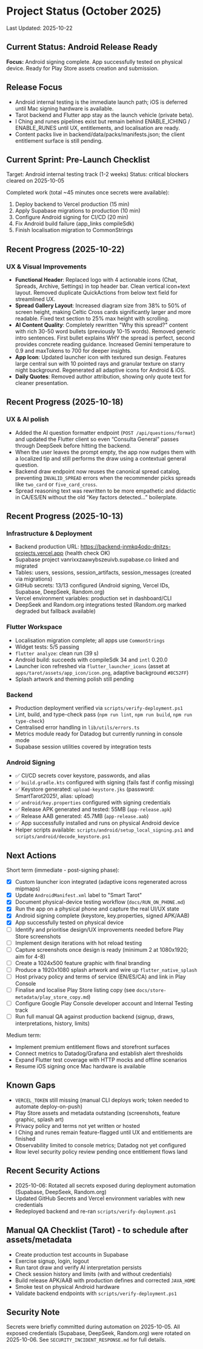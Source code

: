 # Project Status (October 2025)

Last Updated: 2025-10-22

## Current Status: Android Release Ready
**Focus:** Android signing complete. App successfully tested on physical device. Ready for Play Store assets creation and submission.

## Release Focus
- Android internal testing is the immediate launch path; iOS is deferred until Mac signing hardware is available.
- Tarot backend and Flutter app stay as the launch vehicle (private beta).
- I Ching and runes pipelines exist but remain behind ENABLE_ICHING / ENABLE_RUNES until UX, entitlements, and localisation are ready.
- Content packs live in backend/data/packs/manifests.json; the client entitlement surface is still pending.

## Current Sprint: Pre-Launch Checklist
Target: Android internal testing track (1-2 weeks)
Status: critical blockers cleared on 2025-10-05

Completed work (total ~45 minutes once secrets were available):
1. Deploy backend to Vercel production (15 min)
2. Apply Supabase migrations to production (10 min)
3. Configure Android signing for CI/CD (20 min)
4. Fix Android build failure (app_links compileSdk)
5. Finish localisation migration to CommonStrings

## Recent Progress (2025-10-22)

### UX & Visual Improvements
- **Functional Header**: Replaced logo with 4 actionable icons (Chat, Spreads, Archive, Settings) in top header bar. Clean vertical icon+text layout. Removed duplicate QuickActions from below text field for streamlined UX.
- **Spread Gallery Layout**: Increased diagram size from 38% to 50% of screen height, making Celtic Cross cards significantly larger and more readable. Fixed text section to 25% max height with scrolling.
- **AI Content Quality**: Completely rewritten "Why this spread?" content with rich 30-50 word bullets (previously 10-15 words). Removed generic intro sentences. First bullet explains WHY the spread is perfect, second provides concrete reading guidance. Increased Gemini temperature to 0.9 and maxTokens to 700 for deeper insights.
- **App Icon**: Updated launcher icon with textured sun design. Features large central sun with 10 pointed rays and granular texture on starry night background. Regenerated all adaptive icons for Android & iOS.
- **Daily Quotes**: Removed author attribution, showing only quote text for cleaner presentation.

## Recent Progress (2025-10-18)

### UX & AI polish
- Added the AI question formatter endpoint (`POST /api/questions/format`) and updated the Flutter client so even “Consulta General” passes through DeepSeek before hitting the backend.
- When the user leaves the prompt empty, the app now nudges them with a localized tip and still performs the draw using a contextual general question.
- Backend draw endpoint now reuses the canonical spread catalog, preventing `INVALID_SPREAD` errors when the recommender picks spreads like `two_card` or `five_card_cross`.
- Spread reasoning text was rewritten to be more empathetic and didactic in CA/ES/EN without the old “Key factors detected…” boilerplate.

## Recent Progress (2025-10-13)

### Infrastructure & Deployment
- Backend production URL: https://backend-jnmkq4odo-dnitzs-projects.vercel.app (health check OK)
- Supabase project vanrixxzaawybszeuivb.supabase.co linked and migrated
- Tables: users, sessions, session_artifacts, session_messages (created via migrations)
- GitHub secrets: 13/13 configured (Android signing, Vercel IDs, Supabase, DeepSeek, Random.org)
- Vercel environment variables: production set in dashboard/CLI
- DeepSeek and Random.org integrations tested (Random.org marked degraded but fallback available)

### Flutter Workspace
- Localisation migration complete; all apps use `CommonStrings`
- Widget tests: 5/5 passing
- `flutter analyze`: clean run (39 s)
- Android build: succeeds with compileSdk 34 and `intl` 0.20.0
- Launcher icon refreshed via `flutter_launcher_icons` (asset at `apps/tarot/assets/app_icon/icon.png`, adaptive background `#8C52FF`)
- Splash artwork and theming polish still pending

### Backend
- Production deployment verified via `scripts/verify-deployment.ps1`
- Lint, build, and type-check pass (`npm run lint`, `npm run build`, `npm run type-check`)
- Centralised error handling in `lib/utils/errors.ts`
- Metrics module ready for Datadog but currently running in console mode
- Supabase session utilities covered by integration tests

### Android Signing
- ✅ CI/CD secrets cover keystore, passwords, and alias
- ✅ `build.gradle.kts` configured with signing (fails fast if config missing)
- ✅ Keystore generated: `upload-keystore.jks` (password: SmartTarot2025!, alias: upload)
- ✅ `android/key.properties` configured with signing credentials
- ✅ Release APK generated and tested: 55MB (`app-release.apk`)
- ✅ Release AAB generated: 45.7MB (`app-release.aab`)
- ✅ App successfully installed and runs on physical Android device
- Helper scripts available: `scripts/android/setup_local_signing.ps1` and `scripts/android/decode_keystore.ps1`

## Next Actions

Short term (immediate - post-signing phase):
- [x] Custom launcher icon integrated (adaptive icons regenerated across mipmaps)
- [x] Update `AndroidManifest.xml` label to "Smart Tarot"
- [x] Document physical-device testing workflow (`docs/RUN_ON_PHONE.md`)
- [x] Run the app on a physical phone and capture the real UI/UX state
- [x] Android signing complete (keystore, key.properties, signed APK/AAB)
- [x] App successfully tested on physical device
- [ ] Identify and prioritise design/UX improvements needed before Play Store screenshots
- [ ] Implement design iterations with hot reload testing
- [ ] Capture screenshots once design is ready (minimum 2 at 1080x1920; aim for 4-8)
- [ ] Create a 1024x500 feature graphic with final branding
- [ ] Produce a 1920x1080 splash artwork and wire up `flutter_native_splash`
- [ ] Host privacy policy and terms of service (EN/ES/CA) and link in Play Console
- [ ] Finalise and localise Play Store listing copy (see `docs/store-metadata/play_store_copy.md`)
- [ ] Configure Google Play Console developer account and Internal Testing track
- [ ] Run full manual QA against production backend (signup, draws, interpretations, history, limits)

Medium term:
- Implement premium entitlement flows and storefront surfaces
- Connect metrics to Datadog/Grafana and establish alert thresholds
- Expand Flutter test coverage with HTTP mocks and offline scenarios
- Resume iOS signing once Mac hardware is available

## Known Gaps
- `VERCEL_TOKEN` still missing (manual CLI deploys work; token needed to automate deploy-on-push)
- Play Store assets and metadata outstanding (screenshots, feature graphic, splash art)
- Privacy policy and terms not yet written or hosted
- I Ching and runes remain feature-flagged until UX and entitlements are finished
- Observability limited to console metrics; Datadog not yet configured
- Row level security policy review pending once entitlement flows land

## Recent Security Actions
- 2025-10-06: Rotated all secrets exposed during deployment automation (Supabase, DeepSeek, Random.org)
- Updated GitHub Secrets and Vercel environment variables with new credentials
- Redeployed backend and re-ran `scripts/verify-deployment.ps1`

## Manual QA Checklist (Tarot) - to schedule after assets/metadata
- Create production test accounts in Supabase
- Exercise signup, login, logout
- Run tarot draw and verify AI interpretation persists
- Check session history and limits (with and without credentials)
- Build release APK/AAB with production defines and corrected `JAVA_HOME`
- Smoke test on physical Android hardware
- Validate backend endpoints with `scripts/verify-deployment.ps1`

## Security Note
Secrets were briefly committed during automation on 2025-10-05. All exposed credentials (Supabase, DeepSeek, Random.org) were rotated on 2025-10-06. See `SECURITY_INCIDENT_RESPONSE.md` for full details.
